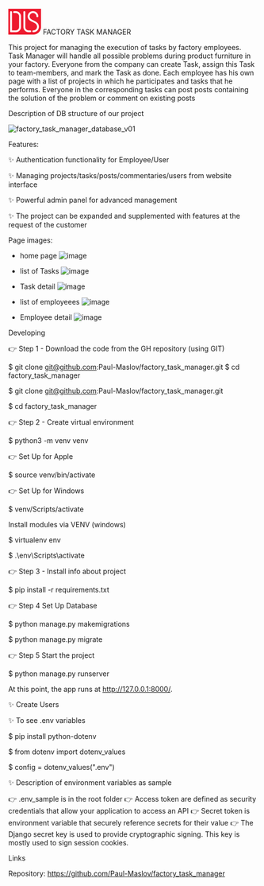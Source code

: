 ![image](static/images/logodls.png)
FACTORY TASK MANAGER

This project for managing the execution of tasks by factory employees.
Task Manager will handle all possible problems during product furniture in your factory.
Everyone from the company can create Task, assign this Task to team-members, and mark the Task as done.
Each employee has his own page with a list of projects in which he participates and tasks that he performs.
Everyone in the corresponding tasks can post posts containing the solution of the problem or comment on existing posts
   
Description of DB structure of our project

![factory_task_manager_database_v01](https://user-images.githubusercontent.com/112548104/230823770-b40458d6-8aef-4b48-a367-c78881df3c4e.png)

Features: 

✨ Authentication functionality for Employee/User

✨ Managing projects/tasks/posts/commentaries/users from website interface

✨ Powerful admin panel for advanced management

✨ The project can be expanded and supplemented with features at the request of the customer



Page images:

- home page
![image](https://user-images.githubusercontent.com/112548104/230824131-d0c1ce3d-260d-4fbc-815a-40c3de411f57.png)

- list of Tasks
![image](https://user-images.githubusercontent.com/112548104/230825666-8971e564-0823-41dd-a5c6-2fc48fb73d80.png)

- Task detail
![image](https://user-images.githubusercontent.com/112548104/230825761-5e8e2c1b-7317-4a54-a2e1-0e9907a39986.png)

- list of employeees
![image](https://user-images.githubusercontent.com/112548104/230826029-f6a8079b-c9b1-4206-a84b-5f62d2826e3d.png)

- Employee detail
![image](https://user-images.githubusercontent.com/112548104/230826124-09be38ee-2f70-4217-b5a9-c488e23516c2.png)


Developing

👉 Step 1 - Download the code from the GH repository (using GIT)

$ git clone git@github.com:Paul-Maslov/factory_task_manager.git
$ cd factory_task_manager

$ git clone git@github.com:Paul-Maslov/factory_task_manager.git

$ cd factory_task_manager

👉 Step 2 - Create virtual environment

$ python3 -m venv venv

👉 Set Up for Apple

$ source venv/bin/activate

👉 Set Up for Windows

$ venv/Scripts/activate

Install modules via VENV (windows)

$ virtualenv env

$ .\env\Scripts\activate

👉 Step 3 - Install info about project

$ pip install -r requirements.txt

👉 Step 4 Set Up Database

$ python manage.py makemigrations

$ python manage.py migrate

👉 Step 5 Start the project

$ python manage.py runserver

At this point, the app runs at http://127.0.0.1:8000/.

✨ Create Users

✨ To see .env variables

$ pip install python-dotenv

$ from dotenv import dotenv_values

$ config = dotenv_values(".env")

✨ Description of environment variables as sample 

👉 .env_sample is in the root folder
👉 Access token are defined as security credentials that allow your application to access an API 
👉 Secret token is environment variable that securely reference secrets for their value
👉 The Django secret key is used to provide cryptographic signing. This key is mostly used to sign session cookies.

Links

Repository: https://github.com/Paul-Maslov/factory_task_manager


